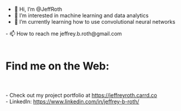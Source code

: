 - 👋 Hi, I’m @JeffRoth
- 👀 I’m interested in machine learning and data analytics
- 🌱 I’m currently learning how to use convolutional neural networks
<!--- - 💞️ I’m looking to collaborate on ... ---!>
- 📫 How to reach me jeffrey.b.roth@gmail.com<br><br>

<h1>Find me on the Web:</h1><br><br>
- Check out my project portfolio at <a href ='https://jeffreyroth.carrd.co'>https://jeffreyroth.carrd.co</a><br>
- LinkedIn: <a href='https://www.linkedin.com/in/jeffrey-b-roth/'>https://www.linkedin.com/in/jeffrey-b-roth/</a>
<!---
JeffRoth/JeffRoth is a ✨ special ✨ repository because its `README.md` (this file) appears on your GitHub profile.
You can click the Preview link to take a look at your changes.
--->
